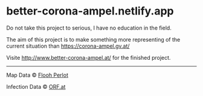 # better-corona-ampel.netlify.app

Do not take this project to serious, I have no education in the field.

The aim of this project is to make something more representing of the current situation than https://corona-ampel.gv.at/

Visite http://www.better-corona-ampel.at/ for the finished project.

---
Map Data &copy; <a href="https://github.com/ginseng666/GeoJSON-TopoJSON-Austria/">Flooh Perlot</a>

Infection Data &copy; <a href="https://orf.at/corona/daten/bezirke">ORF.at</a>